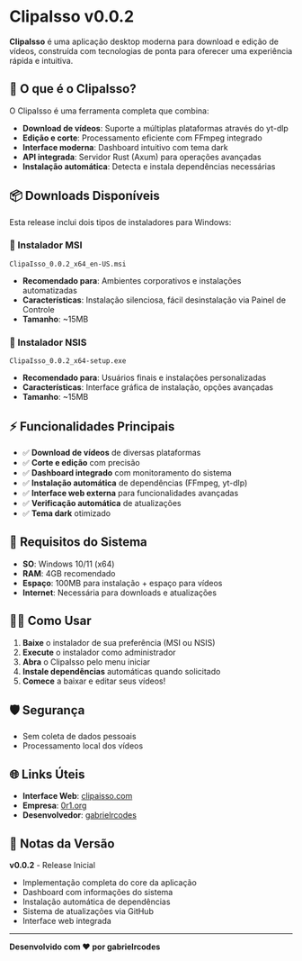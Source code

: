 # ClipaIsso v0.0.2

**ClipaIsso** é uma aplicação desktop moderna para download e edição de vídeos, construída com tecnologias de ponta para oferecer uma experiência rápida e intuitiva.

## 🎯 O que é o ClipaIsso?

O ClipaIsso é uma ferramenta completa que combina:

- **Download de vídeos**: Suporte a múltiplas plataformas através do yt-dlp
- **Edição e corte**: Processamento eficiente com FFmpeg integrado
- **Interface moderna**: Dashboard intuitivo com tema dark
- **API integrada**: Servidor Rust (Axum) para operações avançadas
- **Instalação automática**: Detecta e instala dependências necessárias

## 📦 Downloads Disponíveis

Esta release inclui dois tipos de instaladores para Windows:

### 🔧 Instalador MSI
```
ClipaIsso_0.0.2_x64_en-US.msi
```
- **Recomendado para**: Ambientes corporativos e instalações automatizadas
- **Características**: Instalação silenciosa, fácil desinstalação via Painel de Controle
- **Tamanho**: ~15MB

### 🎯 Instalador NSIS  
```
ClipaIsso_0.0.2_x64-setup.exe
```
- **Recomendado para**: Usuários finais e instalações personalizadas
- **Características**: Interface gráfica de instalação, opções avançadas
- **Tamanho**: ~15MB

## ⚡ Funcionalidades Principais

- ✅ **Download de vídeos** de diversas plataformas
- ✅ **Corte e edição** com precisão
- ✅ **Dashboard integrado** com monitoramento do sistema
- ✅ **Instalação automática** de dependências (FFmpeg, yt-dlp)
- ✅ **Interface web externa** para funcionalidades avançadas
- ✅ **Verificação automática** de atualizações
- ✅ **Tema dark** otimizado

## 🔧 Requisitos do Sistema

- **SO**: Windows 10/11 (x64)
- **RAM**: 4GB recomendado
- **Espaço**: 100MB para instalação + espaço para vídeos
- **Internet**: Necessária para downloads e atualizações

## 🏃‍♂️ Como Usar

1. **Baixe** o instalador de sua preferência (MSI ou NSIS)
2. **Execute** o instalador como administrador
3. **Abra** o ClipaIsso pelo menu iniciar
4. **Instale dependências** automáticas quando solicitado
5. **Comece** a baixar e editar seus vídeos!

## 🛡️ Segurança

- Sem coleta de dados pessoais
- Processamento local dos vídeos

## 🌐 Links Úteis

- **Interface Web**: [clipaisso.com](https://clipaisso.com)
- **Empresa**: [0r1.org](https://0r1.org)
- **Desenvolvedor**: [gabrielrcodes](https://gabrielrcodes.0r1.org)

## 📝 Notas da Versão

**v0.0.2** - Release Inicial
- Implementação completa do core da aplicação
- Dashboard com informações do sistema
- Instalação automática de dependências
- Sistema de atualizações via GitHub
- Interface web integrada

---

**Desenvolvido com ❤️ por gabrielrcodes** 